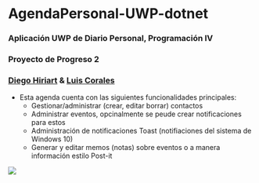 # AgendaPersonal-UWP-dotnet

### Aplicación UWP de Diario Personal, Programación IV
### Proyecto de Progreso 2
### [Diego Hiriart](https://github.com/Diego-Hiriart) & [Luis Corales](https://github.com/LuisCorales)

- Esta agenda cuenta con las siguientes funcionalidades principales:
  - Gestionar/administrar (crear, editar borrar) contactos
  - Administrar eventos, opcinalmente se peude crear notificaciones para estos
  - Administración de notificaciones Toast (notifiaciones del sistema de Windows 10)
  - Generar y editar memos (notas) sobre eventos o a manera información estilo Post-it

![](https://media.giphy.com/media/K43c59f9zPLMFwIdqN/giphy.gif)
